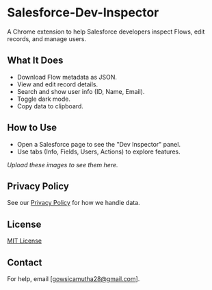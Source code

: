# Salesforce-Dev-Inspector

A Chrome extension to help Salesforce developers inspect Flows, edit records, and manage users.

## What It Does
- Download Flow metadata as JSON.
- View and edit record details.
- Search and show user info (ID, Name, Email).
- Toggle dark mode.
- Copy data to clipboard.

## How to Use
- Open a Salesforce page to see the "Dev Inspector" panel.
- Use tabs (Info, Fields, Users, Actions) to explore features.

*Upload these images to see them here.*

## Privacy Policy
See our [Privacy Policy](https://gowsic-sf.github.io/Salesforce-Dev-Inspector/privacyPolicy.html) for how we handle data.

## License
[MIT License](LICENSE)

## Contact
For help, email [gowsicamutha28@gmail.com].
